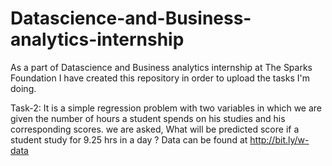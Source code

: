 # Datascience-and-Business-analytics-internship
As a part of Datascience and Business analytics internship at The Sparks Foundation I have created this repository
in order to upload the tasks I'm doing.

Task-2:
It is a simple regression problem  with two variables in which we are given the number of hours a student spends on his studies and his corresponding scores.
we are asked,
What will be predicted score if a student study for 9.25 hrs in a day ?
Data can be found at http://bit.ly/w-data
